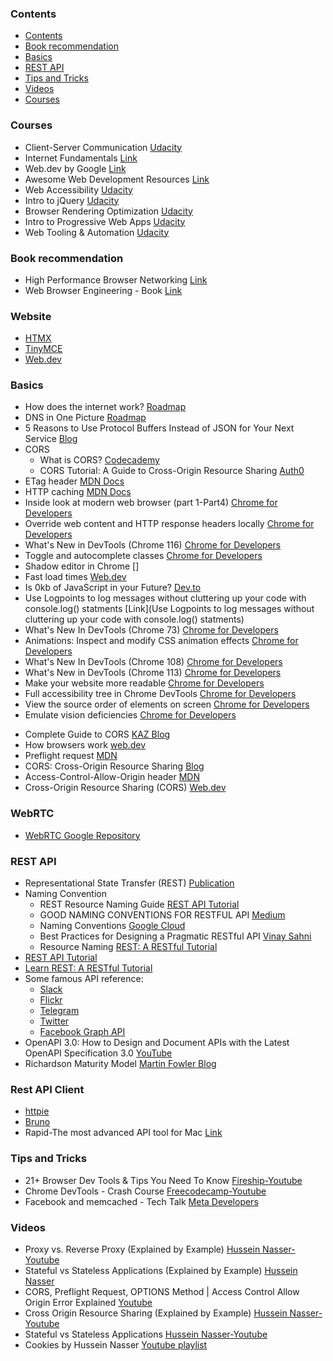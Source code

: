 ### Contents

- [Contents](#contents)
- [Book recommendation](#book-recommendation)
- [Basics](#basics)
- [REST API](#rest-api)
- [Tips and Tricks](#tips-and-tricks)
- [Videos](#videos)
- [Courses](#courses)

### Courses

- Client-Server Communication [Udacity](https://www.udacity.com/course/client-server-communication--ud897)
- Internet Fundamentals [Link](https://internetfundamentals.com/)
- Web.dev by Google [Link](https://web.dev/learn/)
- Awesome Web Development Resources [Link](https://web-dev-resources.com/list/)
- Web Accessibility [Udacity](https://www.udacity.com/course/web-accessibility--ud891)
- Intro to jQuery [Udacity](https://www.udacity.com/course/intro-to-jquery--ud245)
- Browser Rendering Optimization [Udacity](https://www.udacity.com/course/browser-rendering-optimization--ud860)
- Intro to Progressive Web Apps [Udacity](https://www.udacity.com/course/intro-to-progressive-web-apps--ud811)
- Web Tooling & Automation [Udacity](https://www.udacity.com/course/web-tooling-automation--ud892)

### Book recommendation
* High Performance Browser Networking [Link](https://hpbn.co/)
* Web Browser Engineering - Book [Link](https://browser.engineering/)

### Website
- [HTMX](https://htmx.org/)
- [TinyMCE](https://www.tiny.cloud/)
- [Web.dev](https://web.dev/)

### Basics
* How does the internet work? [Roadmap](https://roadmap.sh/guides/what-is-internet)
* DNS in One Picture [Roadmap](https://roadmap.sh/guides/dns-in-one-picture)
* 5 Reasons to Use Protocol Buffers Instead of JSON for Your Next Service [Blog](https://codeclimate.com/blog/choose-protocol-buffers/)
* CORS
  * What is CORS? [Codecademy](https://www.codecademy.com/articles/what-is-cors)
  * CORS Tutorial: A Guide to Cross-Origin Resource Sharing [Auth0](https://auth0.com/blog/cors-tutorial-a-guide-to-cross-origin-resource-sharing/)
* ETag header [MDN Docs](https://developer.mozilla.org/en-US/docs/Web/HTTP/Reference/Headers/ETag)
* HTTP caching [MDN Docs](https://developer.mozilla.org/en-US/docs/Web/HTTP/Guides/Caching)
* Inside look at modern web browser (part 1-Part4) [Chrome for Developers](https://developer.chrome.com/blog/inside-browser-part1)
* Override web content and HTTP response headers locally [Chrome for Developers](https://developer.chrome.com/docs/devtools/overrides/)
* What's New in DevTools (Chrome 116) [Chrome for Developers](https://developer.chrome.com/blog/new-in-devtools-116/)
* Toggle and autocomplete classes [Chrome for Developers](https://www.linkedin.com/posts/addyosmani_devtools-webdevelopers-programming-activity-7075133917112004608-iy5x/)
* Shadow editor in Chrome []
* Fast load times [Web.dev](https://web.dev/explore/fast)
* Is 0kb of JavaScript in your Future? [Dev.to](https://dev.to/this-is-learning/is-0kb-of-javascript-in-your-future-48og)
* Use Logpoints to log messages without cluttering up your code with console.log() statments [Link](Use Logpoints to log messages without cluttering up your code with console.log() statments)
* What's New In DevTools (Chrome 73) [Chrome for Developers](https://developer.chrome.com/blog/new-in-devtools-73)
* Animations: Inspect and modify CSS animation effects [Chrome for Developers](https://developer.chrome.com/docs/devtools/css/animations/)
* What's New In DevTools (Chrome 108) [Chrome for Developers](https://developer.chrome.com/blog/new-in-devtools-108)
* What's New in DevTools (Chrome 113) [Chrome for Developers](https://developer.chrome.com/blog/new-in-devtools-113/)
* Make your website more readable [Chrome for Developers](https://developer.chrome.com/docs/devtools/accessibility/contrast/)
* Full accessibility tree in Chrome DevTools [Chrome for Developers](https://developer.chrome.com/blog/full-accessibility-tree/)
* View the source order of elements on screen [Chrome for Developers](https://developer.chrome.com/docs/devtools/accessibility/reference/#source-order)
* Emulate vision deficiencies [Chrome for Developers](https://developer.chrome.com/blog/new-in-devtools-83/#vision-deficiencies)
- Complete Guide to CORS [KAZ Blog](https://kaz.com.bd/blog/2020/1/2/3-questions-to-define-a-software-product)
- How browsers work [web.dev](https://web.dev/articles/howbrowserswork)
- Preflight request [MDN](https://developer.mozilla.org/en-US/docs/Glossary/Preflight_request)
- CORS: Cross-Origin Resource Sharing [Blog](https://wanago.io/2018/11/05/cors-cross-origin-resource-sharing/)
- Access-Control-Allow-Origin header [MDN](https://developer.mozilla.org/en-US/docs/Web/HTTP/Reference/Headers/Access-Control-Allow-Origin)
- Cross-Origin Resource Sharing (CORS) [Web.dev](https://web.dev/articles/cross-origin-resource-sharing)

### WebRTC

- [WebRTC Google Repository](https://webrtc.googlesource.com/src/+/main/g3doc/)

### REST API

* Representational State Transfer (REST) [Publication](https://www.ics.uci.edu/~fielding/pubs/dissertation/rest_arch_style.htm)
* Naming Convention
  * REST Resource Naming Guide [REST API Tutorial](https://restfulapi.net/resource-naming/)
  * GOOD NAMING CONVENTIONS FOR RESTFUL API [Medium](https://medium.com/@md.sheeraz/good-naming-conventions-for-restful-api-985650e55e9e)
  * Naming Conventions [Google Cloud](https://cloud.google.com/apis/design/naming_convention)
  * Best Practices for Designing a Pragmatic RESTful API [Vinay Sahni](https://www.vinaysahni.com/best-practices-for-a-pragmatic-restful-api)
  * Resource Naming [REST: A RESTful Tutorial](https://www.restapitutorial.com/lessons/restfulresourcenaming.html)
* [REST API Tutorial](https://restfulapi.net/)
* [Learn REST: A RESTful Tutorial](https://www.restapitutorial.com/)
* Some famous API reference:
  * [Slack](https://api.slack.com/methods)
  * [Flickr](https://www.flickr.com/services/api/)
  * [Telegram](https://core.telegram.org/methods)
  * [Twitter](https://developer.twitter.com/en/docs/api-reference-index)
  * [Facebook Graph API](https://developers.facebook.com/docs/graph-api/)
* OpenAPI 3.0: How to Design and Document APIs with the Latest OpenAPI Specification 3.0 [YouTube](https://youtu.be/6kwmW_p_Tig)
* Richardson Maturity Model [Martin Fowler Blog](https://martinfowler.com/articles/richardsonMaturityModel.html)

### Rest API Client

- [httpie](https://httpie.io/)
- [Bruno](https://docs.usebruno.com/)
- Rapid-The most advanced API tool for Mac [Link](https://paw.cloud/)

### Tips and Tricks

- 21+ Browser Dev Tools & Tips You Need To Know [Fireship-Youtube](https://youtu.be/TcTSqhpm80Y?si=eL4gJ_NlrVC5_KDq)
- Chrome DevTools - Crash Course [Freecodecamp-Youtube](https://youtu.be/gTVpBbFWry8?si=I-pP-rBLhd2qvUIa)
- Facebook and memcached - Tech Talk [Meta Developers](https://youtu.be/UH7wkvcf0ys?si=Yur3EPIPYpwAucJN)

### Videos

- Proxy vs. Reverse Proxy (Explained by Example) [Hussein Nasser-Youtube](https://youtu.be/ozhe__GdWC8?si=9U5HRdUUKhq8oYLY)
- Stateful vs Stateless Applications (Explained by Example) [Hussein Nasser](https://youtu.be/nFPzI_Qg3FU?si=CIj76dLehZbi4E7A)
- CORS, Preflight Request, OPTIONS Method | Access Control Allow Origin Error Explained [Youtube](https://youtu.be/tcLW5d0KAYE?si=dKX_RUq3mm-uwqKx)
- Cross Origin Resource Sharing (Explained by Example) [Hussein Nasser-Youtube](https://youtu.be/Ka8vG5miErk?si=GnsKITJDnoGsybuO)
- Stateful vs Stateless Applications [Hussein Nasser-Youtube](https://youtu.be/nFPzI_Qg3FU?si=x9dxg_fbqcgg5Fib)
- Cookies by Hussein Nasser [Youtube playlist](https://youtube.com/playlist?list=PLQnljOFTspQXaimjxx6uGLJz6lR25abZn&si=svPo_vOrm5BATT4s)